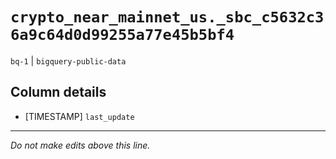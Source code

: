 # `crypto_near_mainnet_us._sbc_c5632c36a9c64d0d99255a77e45b5bf4`
`bq-1` | `bigquery-public-data`

## Column details
* [TIMESTAMP] `last_update`

-------------------------------------------------------------------------------
*Do not make edits above this line.*
